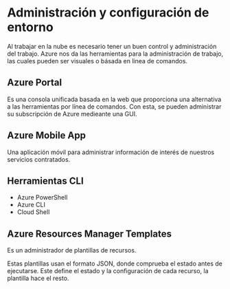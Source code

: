 # Administración y configuración de entorno

Al trabajar en la nube es necesario tener un buen control y administración del trabajo. Azure nos da las herramientas para la administración de trabajo, las cuales pueden ser visuales o básada en linea de comandos.

## Azure Portal

Es una consola unificada basada en la web que proporciona una alternativa a las herramientas por línea de comandos. Con esta, se pueden administrar su subscripción de Azure medieante una GUI.

## Azure Mobile App

Una aplicación móvil para administrar información de interés de nuestros servicios contratados.

## Herramientas CLI

* Azure PowerShell
* Azure CLI
* Cloud Shell

## Azure Resources Manager Templates

Es un administrador de plantillas de recursos.

Estas plantillas usan el formato JSON, donde comprueba el estado antes de ejecutarse. Este define el estado y la configuración de cada recurso, la plantilla hace el resto.
